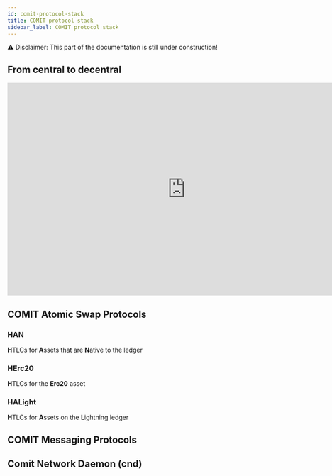 ```yaml
---
id: comit-protocol-stack
title: COMIT protocol stack
sidebar_label: COMIT protocol stack
---
```


⚠️ Disclaimer: This part of the documentation is still under construction!

## From central to decentral

<iframe 
    src="https://docs.google.com/presentation/d/e/2PACX-1vTT1qo6e8itnm76HFFCiM0zs2jBBgQ7hvwSqM91FgCePh9TyoO6gGkRhWgZXxBRIQDcjMZ2B7NZifr8/embed?start=false&loop=false&delayms=3000"
    frameborder="0"
    width="801"
    height="480"
    allowfullscreen="true"
    mozallowfullscreen="true"
    webkitallowfullscreen="true">
</iframe>

## COMIT Atomic Swap Protocols

### HAN

**H**TLCs for **A**ssets that are **N**ative to the ledger

### HErc20

**H**TLCs for the **Erc20** asset

### HALight

**H**TLCs for **A**ssets on the **L**ightning ledger

## COMIT Messaging Protocols

## Comit Network Daemon (cnd)

